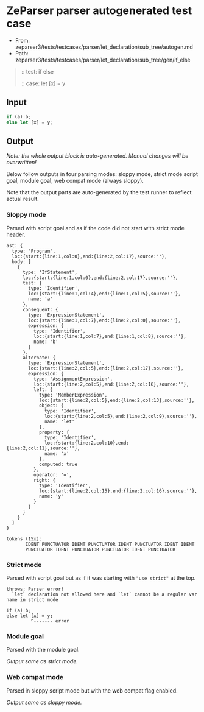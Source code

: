 # ZeParser parser autogenerated test case

- From: zeparser3/tests/testcases/parser/let_declaration/sub_tree/autogen.md
- Path: zeparser3/tests/testcases/parser/let_declaration/sub_tree/gen/if_else

> :: test: if else
>
> :: case: let [x] = y

## Input


`````js
if (a) b;
else let [x] = y;
`````

## Output

_Note: the whole output block is auto-generated. Manual changes will be overwritten!_

Below follow outputs in four parsing modes: sloppy mode, strict mode script goal, module goal, web compat mode (always sloppy).

Note that the output parts are auto-generated by the test runner to reflect actual result.

### Sloppy mode

Parsed with script goal and as if the code did not start with strict mode header.

`````
ast: {
  type: 'Program',
  loc:{start:{line:1,col:0},end:{line:2,col:17},source:''},
  body: [
    {
      type: 'IfStatement',
      loc:{start:{line:1,col:0},end:{line:2,col:17},source:''},
      test: {
        type: 'Identifier',
        loc:{start:{line:1,col:4},end:{line:1,col:5},source:''},
        name: 'a'
      },
      consequent: {
        type: 'ExpressionStatement',
        loc:{start:{line:1,col:7},end:{line:2,col:0},source:''},
        expression: {
          type: 'Identifier',
          loc:{start:{line:1,col:7},end:{line:1,col:8},source:''},
          name: 'b'
        }
      },
      alternate: {
        type: 'ExpressionStatement',
        loc:{start:{line:2,col:5},end:{line:2,col:17},source:''},
        expression: {
          type: 'AssignmentExpression',
          loc:{start:{line:2,col:5},end:{line:2,col:16},source:''},
          left: {
            type: 'MemberExpression',
            loc:{start:{line:2,col:5},end:{line:2,col:13},source:''},
            object: {
              type: 'Identifier',
              loc:{start:{line:2,col:5},end:{line:2,col:9},source:''},
              name: 'let'
            },
            property: {
              type: 'Identifier',
              loc:{start:{line:2,col:10},end:{line:2,col:11},source:''},
              name: 'x'
            },
            computed: true
          },
          operator: '=',
          right: {
            type: 'Identifier',
            loc:{start:{line:2,col:15},end:{line:2,col:16},source:''},
            name: 'y'
          }
        }
      }
    }
  ]
}

tokens (15x):
       IDENT PUNCTUATOR IDENT PUNCTUATOR IDENT PUNCTUATOR IDENT IDENT
       PUNCTUATOR IDENT PUNCTUATOR PUNCTUATOR IDENT PUNCTUATOR
`````

### Strict mode

Parsed with script goal but as if it was starting with `"use strict"` at the top.

`````
throws: Parser error!
  `let` declaration not allowed here and `let` cannot be a regular var name in strict mode

if (a) b;
else let [x] = y;
         ^------- error
`````


### Module goal

Parsed with the module goal.

_Output same as strict mode._

### Web compat mode

Parsed in sloppy script mode but with the web compat flag enabled.

_Output same as sloppy mode._
